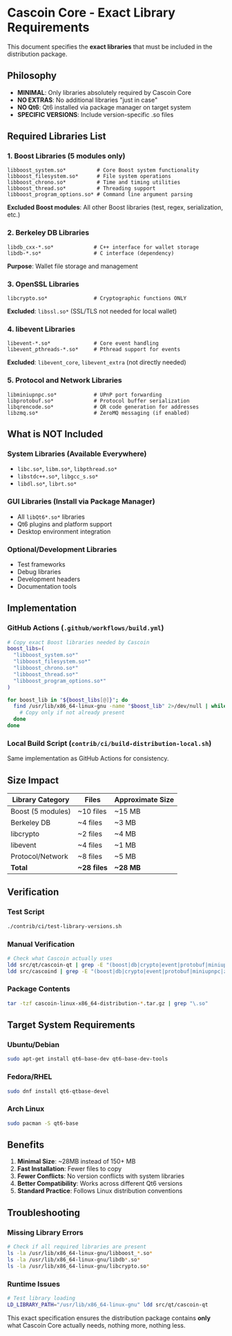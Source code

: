 # Cascoin Core - Exact Library Requirements

This document specifies the **exact libraries** that must be included in the distribution package.

## Philosophy

- **MINIMAL**: Only libraries absolutely required by Cascoin Core
- **NO EXTRAS**: No additional libraries "just in case"
- **NO Qt6**: Qt6 installed via package manager on target system
- **SPECIFIC VERSIONS**: Include version-specific .so files

## Required Libraries List

### 1. Boost Libraries (5 modules only)
```
libboost_system.so*          # Core Boost system functionality
libboost_filesystem.so*      # File system operations
libboost_chrono.so*          # Time and timing utilities
libboost_thread.so*          # Threading support
libboost_program_options.so* # Command line argument parsing
```

**Excluded Boost modules**: All other Boost libraries (test, regex, serialization, etc.)

### 2. Berkeley DB Libraries
```
libdb_cxx-*.so*             # C++ interface for wallet storage
libdb-*.so*                 # C interface (dependency)
```

**Purpose**: Wallet file storage and management

### 3. OpenSSL Libraries
```
libcrypto.so*               # Cryptographic functions ONLY
```

**Excluded**: `libssl.so*` (SSL/TLS not needed for local wallet)

### 4. libevent Libraries
```
libevent-*.so*              # Core event handling
libevent_pthreads-*.so*     # Pthread support for events
```

**Excluded**: `libevent_core`, `libevent_extra` (not directly needed)

### 5. Protocol and Network Libraries
```
libminiupnpc.so*            # UPnP port forwarding
libprotobuf.so*             # Protocol buffer serialization
libqrencode.so*             # QR code generation for addresses
libzmq.so*                  # ZeroMQ messaging (if enabled)
```

## What is NOT Included

### System Libraries (Available Everywhere)
- `libc.so*`, `libm.so*`, `libpthread.so*`
- `libstdc++.so*`, `libgcc_s.so*`
- `libdl.so*`, `librt.so*`

### GUI Libraries (Install via Package Manager)
- All `libQt6*.so*` libraries
- Qt6 plugins and platform support
- Desktop environment integration

### Optional/Development Libraries
- Test frameworks
- Debug libraries
- Development headers
- Documentation tools

## Implementation

### GitHub Actions (`.github/workflows/build.yml`)
```bash
# Copy exact Boost libraries needed by Cascoin
boost_libs=(
  "libboost_system.so*"
  "libboost_filesystem.so*" 
  "libboost_chrono.so*"
  "libboost_thread.so*"
  "libboost_program_options.so*"
)

for boost_lib in "${boost_libs[@]}"; do
  find /usr/lib/x86_64-linux-gnu -name "$boost_lib" 2>/dev/null | while read lib; do
    # Copy only if not already present
  done
done
```

### Local Build Script (`contrib/ci/build-distribution-local.sh`)
Same implementation as GitHub Actions for consistency.

## Size Impact

| Library Category | Files | Approximate Size |
|------------------|-------|------------------|
| Boost (5 modules) | ~10 files | ~15 MB |
| Berkeley DB | ~4 files | ~3 MB |
| libcrypto | ~2 files | ~4 MB |
| libevent | ~4 files | ~1 MB |
| Protocol/Network | ~8 files | ~5 MB |
| **Total** | **~28 files** | **~28 MB** |

## Verification

### Test Script
```bash
./contrib/ci/test-library-versions.sh
```

### Manual Verification
```bash
# Check what Cascoin actually uses
ldd src/qt/cascoin-qt | grep -E "(boost|db|crypto|event|protobuf|miniupnpc|zmq|qrencode)"
ldd src/cascoind | grep -E "(boost|db|crypto|event|protobuf|miniupnpc|zmq)"
```

### Package Contents
```bash
tar -tzf cascoin-linux-x86_64-distribution-*.tar.gz | grep "\.so"
```

## Target System Requirements

### Ubuntu/Debian
```bash
sudo apt-get install qt6-base-dev qt6-base-dev-tools
```

### Fedora/RHEL
```bash
sudo dnf install qt6-qtbase-devel
```

### Arch Linux
```bash
sudo pacman -S qt6-base
```

## Benefits

1. **Minimal Size**: ~28MB instead of 150+ MB
2. **Fast Installation**: Fewer files to copy
3. **Fewer Conflicts**: No version conflicts with system libraries
4. **Better Compatibility**: Works across different Qt6 versions
5. **Standard Practice**: Follows Linux distribution conventions

## Troubleshooting

### Missing Library Errors
```bash
# Check if all required libraries are present
ls -la /usr/lib/x86_64-linux-gnu/libboost_*.so*
ls -la /usr/lib/x86_64-linux-gnu/libdb*.so*
ls -la /usr/lib/x86_64-linux-gnu/libcrypto.so*
```

### Runtime Issues
```bash
# Test library loading
LD_LIBRARY_PATH="/usr/lib/x86_64-linux-gnu" ldd src/qt/cascoin-qt
```

This exact specification ensures the distribution package contains **only** what Cascoin Core actually needs, nothing more, nothing less.
